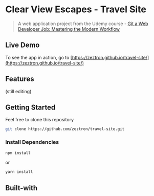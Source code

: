 # Clear View Escapes - Travel Site

> A web application project from the Udemy course - [Git a Web Developer Job: Mastering the Modern Workflow](https://www.udemy.com/git-a-web-developer-job-mastering-the-modern-workflow/)

## Live Demo
To see the app in action, go to [https://zeztron.github.io/travel-site/](https://zeztron.github.io/travel-site/)

## Features
(still editing)

## Getting Started
Feel free to clone this repository
```sh
git clone https://github.com/zeztron/travel-site.git
```

### Install Dependencies
```sh
npm install
```

or

```sh
yarn install
```

## Built-with
